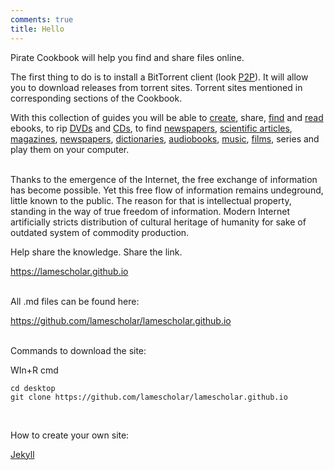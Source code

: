 ```yaml
---
comments: true
title: Hello
---
```


Pirate Cookbook will help you find and share files online.

The first thing to do is to install a BitTorrent client (look [P2P](/en/p2p)). It will allow you to download releases from torrent sites. Torrent sites mentioned in corresponding sections of the Cookbook.

With this collection of guides you will be able to [create](/en/digitization), share, [find](/en/book-searching) and [read](/en/reading-ebooks) ebooks, to rip [DVDs](/en/films) and [CDs](/en/music), to find [newspapers](/en/news), [scientific articles](/en/articles), [magazines](/en/magazines), [newspapers](/en/newspapers), [dictionaries](/en/reference-books), [audiobooks](/en/audiobooks), [music](/en/music), [films](/en/films), series and play them on your computer.
<br><br>

Thanks to the emergence of the Internet, the free exchange of information has become possible. Yet this free flow of information remains undeground, little known to the public. The reason for that is intellectual property, standing in the way of true freedom of information. Modern Internet artificially stricts distribution of cultural heritage of humanity for sake of outdated system of commodity production.

Help share the knowledge. Share the link.

<https://lamescholar.github.io>
<br><br>

All .md files can be found here:

<https://github.com/lamescholar/lamescholar.github.io>
<br><br>

Commands to download the site:

WIn+R cmd

```
cd desktop
git clone https://github.com/lamescholar/lamescholar.github.io
```
<br>

How to create your own site:

[Jekyll](/en/jekyll)